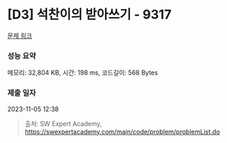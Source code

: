 # [D3] 석찬이의 받아쓰기 - 9317 

[문제 링크](https://swexpertacademy.com/main/code/problem/problemDetail.do?contestProbId=AW-hOY5KeEIDFAVg) 

### 성능 요약

메모리: 32,804 KB, 시간: 198 ms, 코드길이: 568 Bytes

### 제출 일자

2023-11-05 12:38



> 출처: SW Expert Academy, https://swexpertacademy.com/main/code/problem/problemList.do